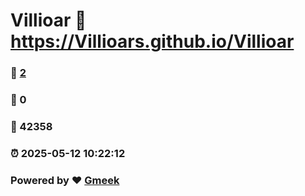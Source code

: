 # Villioar :link: https://Villioars.github.io/Villioar 
### :page_facing_up: [2](https://Villioars.github.io/Villioar/tag.html) 
### :speech_balloon: 0 
### :hibiscus: 42358 
### :alarm_clock: 2025-05-12 10:22:12 
### Powered by :heart: [Gmeek](https://github.com/Meekdai/Gmeek)
